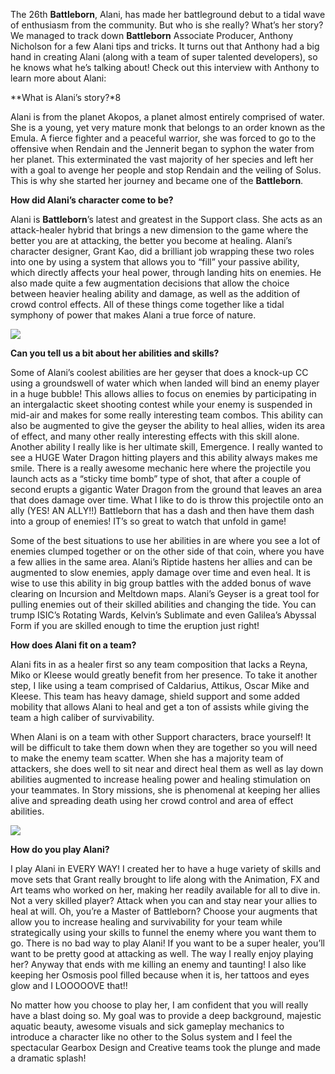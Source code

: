 The 26th **Battleborn**, Alani, has made her battleground debut to a tidal wave of enthusiasm from the community. But who is she really? What’s her story? We managed to track down **Battleborn** Associate Producer, Anthony Nicholson for a few Alani tips and tricks. It turns out that Anthony had a big hand in creating Alani (along with a team of super talented developers), so he knows what he’s talking about! Check out this interview with Anthony to learn more about Alani:

**What is Alani’s story?*8

Alani is from the planet Akopos, a planet almost entirely comprised of water. She is a young, yet very mature monk that belongs to an order known as the Emula. A fierce fighter and a peaceful warrior, she was forced to go to the offensive when Rendain and the Jennerit began to syphon the water from her planet. This exterminated the vast majority of her species and left her with a goal to avenge her people and stop Rendain and the veiling of Solus. This is why she started her journey and became one of the **Battleborn**.

**How did Alani’s character come to be?**

Alani is **Battleborn**’s latest and greatest in the Support class. She acts as an attack-healer hybrid that brings a new dimension to the game where the better you are at attacking, the better you become at healing. Alani’s character designer, Grant Kao, did a brilliant job wrapping these two roles into one by using a system that allows you to “fill” your passive ability, which directly affects your heal power, through landing hits on enemies. He also made quite a few augmentation decisions that allow the choice between heavier healing ability and damage, as well as the addition of crowd control effects. All of these things come together like a tidal symphony of power that makes Alani a true force of nature.

<img src="double_bubble2.jpg">

**Can you tell us a bit about her abilities and skills?**

Some of Alani’s coolest abilities are her geyser that does a knock-up CC using a groundswell of water which when landed will bind an enemy player in a huge bubble! This allows allies to focus on enemies by participating in an intergalactic skeet shooting contest while your enemy is suspended in mid-air and makes for some really interesting team combos. This ability can also be augmented to give the geyser the ability to heal allies, widen its area of effect, and many other really interesting effects with this skill alone.  Another ability I really like is her ultimate skill, Emergence. I really wanted to see a HUGE Water Dragon hitting players and this ability always makes me smile. There is a really awesome mechanic here where the projectile you launch acts as a “sticky time bomb” type of shot, that after a couple of second erupts a gigantic Water Dragon from the ground that leaves an area that does damage over time. What I like to do is throw this projectile onto an ally (YES! AN ALLY!!) Battleborn that has a dash and then have them dash into a group of enemies! IT’s so great to watch that unfold in game!

Some of the best situations to use her abilities in are where you see a lot of enemies clumped together or on the other side of that coin, where you have a few allies in the same area. Alani’s Riptide hastens her allies and can be augmented to slow enemies, apply damage over time and even heal. It is wise to use this ability in big group battles with the added bonus of wave clearing on Incursion and Meltdown maps. Alani’s Geyser is a great tool for pulling enemies out of their skilled abilities and changing the tide. You can trump ISIC’s Rotating Wards, Kelvin’s Sublimate and even Galilea’s Abyssal Form if you are skilled enough to time the eruption just right!

**How does Alani fit on a team?**

Alani fits in as a healer first so any team composition that lacks a Reyna, Miko or Kleese would greatly benefit from her presence. To take it another step, I like using a team comprised of Caldarius, Attikus, Oscar Mike and Kleese. This team has heavy damage, shield support and some added mobility that allows Alani to heal and get a ton of assists while giving the team a high caliber of survivability.

When Alani is on a team with other Support characters, brace yourself! It will be difficult to take them down when they are together so you will need to make the enemy team scatter. When she has a majority team of attackers, she does well to sit near and direct heal them as well as lay down abilities augmented to increase healing power and healing stimulation on your teammates. In Story missions, she is phenomenal at keeping her allies alive and spreading death using her crowd control and area of effect abilities.

<img src="Alani_Full_Osmosis.jpg">

**How do you play Alani?**

I play Alani in EVERY WAY! I created her to have a huge variety of skills and move sets that Grant really brought to life along with the Animation, FX and Art teams who worked on her, making her readily available for all to dive in. Not a very skilled player? Attack when you can and stay near your allies to heal at will. Oh, you’re a Master of Battleborn? Choose your augments that allow you to increase healing and survivability for your team while strategically using your skills to funnel the enemy where you want them to go. There is no bad way to play Alani! If you want to be a super healer, you’ll want to be pretty good at attacking as well. The way I really enjoy playing her? Anyway that ends with me killing an enemy and taunting! I also like keeping her Osmosis pool filled because when it is, her tattoos and eyes glow and I LOOOOOVE that!!

No matter how you choose to play her, I am confident that you will really have a blast doing so. My goal was to provide a deep background, majestic aquatic beauty, awesome visuals and sick gameplay mechanics to introduce a character like no other to the Solus system and I feel the spectacular Gearbox Design and Creative teams took the plunge and made a dramatic splash!